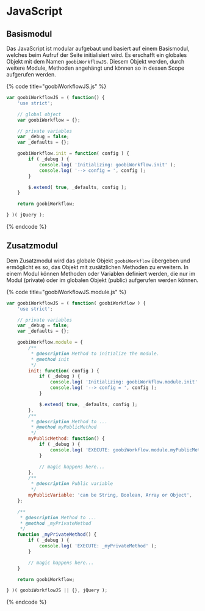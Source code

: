 # JavaScript

## Basismodul

Das JavaScript ist modular aufgebaut und basiert auf einem Basismodul, welches beim Aufruf der Seite initialisiert wird. Es erschafft ein globales Objekt mit dem Namen `goobiWorkflowJS`. Diesem Objekt werden, durch weitere Module, Methoden angehängt und können so in dessen Scope aufgerufen werden.

{% code title="goobiWorkflowJS.js" %}
```javascript
var goobiWorkflowJS = ( function() {
    'use strict';

    // global object
    var goobiWorkflow = {};

    // private variables
    var _debug = false;
    var _defaults = {};

    goobiWorkflow.init = function( config ) {
        if ( _debug ) {
            console.log( 'Initializing: goobiWorkflow.init' );
            console.log( '--> config = ', config );
        }

        $.extend( true, _defaults, config );
    }

    return goobiWorkflow;

} )( jQuery );
```
{% endcode %}

## Zusatzmodul

Dem Zusatzmodul wird das globale Objekt `goobiWorkflow` übergeben und ermöglicht es so, das Objekt mit zusätzlichen Methoden zu erweitern. In einem Modul können Methoden oder Variablen definiert werden, die nur im Modul (private) oder im globalen Objekt (public) aufgerufen werden können.

{% code title="goobiWorkflowJS.module.js" %}
```javascript
var goobiWorkflowJS = ( function( goobiWorkflow ) {
    'use strict';

    // private variables
    var _debug = false;
    var _defaults = {};

    goobiWorkflow.module = {
        /**
         * @description Method to initialize the module.
         * @method init
         */
        init: function( config ) {
            if ( _debug ) {
                console.log( 'Initializing: goobiWorkflow.module.init' );
                console.log( '--> config = ', config );
            }

            $.extend( true, _defaults, config );
        },
        /**
         * @description Method to ...
         * @method myPublicMethod
         */
        myPublicMethod: function() {
            if ( _debug ) {
                console.log( 'EXECUTE: goobiWorkflow.module.myPublicMethod' );
            }

            // magic happens here...
        },
        /**
         * @description Public variable
         */
        myPublicVariable: 'can be String, Boolean, Array or Object',
    };

    /**
     * @description Method to ...
     * @method _myPrivateMethod
     */
    function _myPrivateMethod() {
        if ( _debug ) {
            console.log( 'EXECUTE: _myPrivateMethod' );
        }

        // magic happens here...
    }

    return goobiWorkflow;

} )( goobiWorkflowJS || {}, jQuery );
```
{% endcode %}
